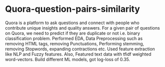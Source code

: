 # Quora-question-pairs-similarity
Quora is a platform to ask questions and connect with people who contribute unique insights and quality answers. For a given pair of questions on Quora, we need to predict if they are duplicate or not i.e. binary classification problem. Performed EDA, Data Preprocessing such as removing HTML tags, removing Punctuations, Performing stemming, removing Stopwords, expanding contractions etc. Used feature extraction like NLP and Fuzzy features. Also, Featured text data with tfidf weighted word-vectors. Build different ML models, got log-loss of 0.35.
